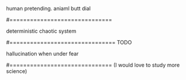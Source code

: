 human pretending.
aniaml butt dial

#==============================

deterministic chaotic system

#===============================
TODO

hallucination when under fear

#==============================
(I would love to study more science)

